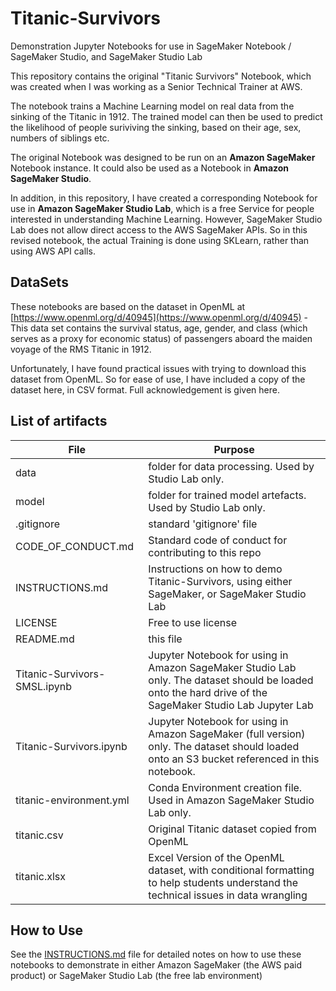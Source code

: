# Titanic-Survivors
Demonstration Jupyter Notebooks for use in SageMaker Notebook / SageMaker Studio, and SageMaker Studio Lab

This repository contains the original "Titanic Survivors" Notebook, which was created when I was working as a Senior Technical Trainer at AWS. 

The notebook trains a Machine Learning model on real data from the sinking of the Titanic in 1912. The trained model can then be used to predict the likelihood of people suriviving the sinking, based on their age, sex, numbers of siblings etc. 

The original Notebook was designed to be run on an **Amazon SageMaker** Notebook instance. It could also be used as a Notebook in **Amazon SageMaker Studio**.

In addition, in this repository, I have created a corresponding Notebook for use in **Amazon SageMaker Studio Lab**, which is a free Service for people interested in understanding Machine Learning. However, SageMaker Studio Lab does not allow direct access to the AWS SageMaker APIs. So in this revised notebook, the actual Training is done using SKLearn, rather than using AWS API calls. 

## DataSets
These notebooks are based on the dataset in OpenML at [https://www.openml.org/d/40945](https://www.openml.org/d/40945) - This data set contains the survival status, age, gender, and class (which serves as a proxy for economic status) of passengers aboard the maiden voyage of the RMS Titanic in 1912. 

Unfortunately, I have found practical issues with trying to download this dataset from OpenML. So for ease of use, I have included a copy of the dataset here, in CSV format. Full acknowledgement is given here.

## List of artifacts
| File | Purpose |
| ---- | ------- |
| data | folder for data processing. Used by Studio Lab only. |
| model | folder for trained model artefacts. Used by Studio Lab only.  |
| .gitignore | standard 'gitignore' file |
| CODE_OF_CONDUCT.md | Standard code of conduct for contributing to this repo |
| INSTRUCTIONS.md | Instructions on how to demo Titanic-Survivors, using either SageMaker, or SageMaker Studio Lab | 
| LICENSE | Free to use license |
| README.md | this file |
| Titanic-Survivors-SMSL.ipynb | Jupyter Notebook for using in Amazon SageMaker Studio Lab only. The dataset should be loaded onto the hard drive of the SageMaker Studio Lab Jupyter Lab |
| Titanic-Survivors.ipynb | Jupyter Notebook for using in Amazon SageMaker (full version) only. The dataset should loaded onto an S3 bucket referenced in this notebook. |
| titanic-environment.yml | Conda Environment creation file. Used in Amazon SageMaker Studio Lab only. |
| titanic.csv | Original Titanic dataset copied from OpenML |
| titanic.xlsx | Excel Version of the OpenML dataset, with conditional formatting to help students understand the technical issues in data wrangling |

## How to Use
See the [INSTRUCTIONS.md](INSTRUCTIONS.md) file for detailed notes on how to use these notebooks to demonstrate in either Amazon SageMaker (the AWS paid product) or SageMaker Studio Lab (the free lab environment)


